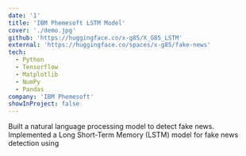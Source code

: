 ```yaml
---
date: '1'
title: 'IBM Phemesoft LSTM Model'
cover: './demo.jpg'
github: 'https://huggingface.co/x-g85/X_G85_LSTM'
external: 'https://huggingface.co/spaces/x-g85/fake-news'
tech:
  - Python
  - Tensorflow
  - Matplotlib
  - NumPy
  - Pandas
company: 'IBM Phemesoft'
showInProject: false
---
```


Built a natural language processing model to detect fake news. Implemented a Long Short-Term Memory (LSTM) model for fake news detection using
